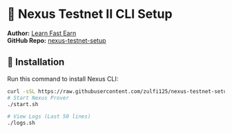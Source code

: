 # 🚀 Nexus Testnet II CLI Setup  
**Author:** [Learn Fast Earn](https://www.youtube.com/@LearnFastEarn2.0)  
**GitHub Repo:** [nexus-testnet-setup](https://github.com/zulfi125/nexus-testnet-setup)  

## 📜 Installation  
Run this command to install Nexus CLI:  
```bash
curl -sSL https://raw.githubusercontent.com/zulfi125/nexus-testnet-setup/main/nexus-setup.sh | bash
# Start Nexus Prover
./start.sh

# View Logs (Last 50 lines)
./logs.sh

